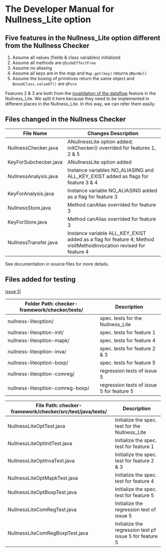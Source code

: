 # The Developer Manual for Nullness_Lite option
## Five features in the Nullness_Lite option different from the Nullness Checker
1. Assume all values (fields & class variables) initialized
2. Assume all methods are `@SideEffectFree`
3. Assume no aliasing
4. Assume all keys are in the map and `Map.get(key)` returns `@NonNull`
5. Assume the boxing of primitives return the same object and `BoxedClass.valueOf()` are `@Pure`

Features 2 & 3 are both from the [invalidation of the dataflow](https://github.com/weifanjiang/Nullness_Lite/blob/master/README.md) feature in the Nullness_Lite. We split it here because they need to be implemented in different places in the Nullness_Lite. In this way, we can refer them easily.

## Files changed in the Nullness Checker
|File Name|Changes Description|
|--|--|
|NullnessChecker.java|ANullnessLite option added; initChecker() overrided for features 1, 2 & 5|
|KeyForSubchecker.java|ANullnessLite option added|
|NullnessAnalysis.java|Instance variables NO_ALIASING and ALL_KEY_EXIST added as flags for feature 3 & 4|
|KeyForAnalysis.java|Instance variable NO_ALIASING added as a flag for feature 3|
|NullnessStore.java|Method canAlias overrided for feature 3|
|KeyForStore.java|Method canAlias overrided for feature 3|
|NullnessTransfer.java|Instance variable ALL_KEY_EXIST added as a flag for feature 4; Method visitMethodInvocation revised for feature 4|
See documentation in source files for more details.

## Files added for testing
[issue 5](https://github.com/979216944/checker-framework/issues/5)|

|Folder Path: checker-framework/checker/tests/| Description |
|-|-|
|nullness-liteoption/|spec. tests for the Nullness_Lite|
|nullness-liteoption-init/|spec. tests for feature 1|
|nullness-liteoption-mapk/|spec. tests for feature 4|
|nullness-liteoption-inva/|spec. tests for feature 2 & 3|
|nullness-liteoption-boxp/|spec. tests for feature 5|
|nullness-liteoption-comreg/|regression tests of issue 5|
|nullness-liteoption-comreg-boxp/|regression tests of issue 5 for feature 5|

|File Path: checker-framework/checker/src/test/java/tests/| Description |
|-|-|
|NullnessLiteOptTest.java|Initialize the spec. test for the Nullness_Lite|
|NullnessLiteOptInitTest.java|Initialize the spec. test for feature 1|
|NullnessLiteOptInvaTest.java|Initialize the spec. test for feature 2 & 3|
|NullnessLiteOptMapkTest.java|Initialize the spec. test for feature 4|
|NullnessLiteOptBoxpTest.java|Initialize the spec. test for feature 5|
|NullnessLiteComRegTest.java|Initialize the regression test of issue 5|
|NullnessLiteComRegBoxpTest.java|Initialize the regression test pf issue 5 for feature 5|
